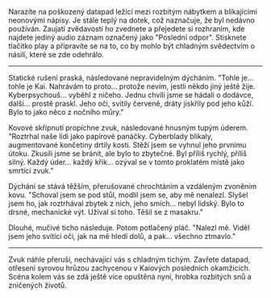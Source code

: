 Narazíte na poškozený datapad ležící mezi rozbitým nábytkem a blikajícími neonovými nápisy. Je stále teplý na dotek, což naznačuje, že byl nedávno používán. Zaujatí zvědavostí ho zvednete a přejedete si rozhraním, kde najdete jediný audio záznam označený jako "Poslední odpor". Stisknete tlačítko play a připravíte se na to, co by mohlo být chladným svědectvím o násilí, které se zde odehrálo.

---

Statické rušení praská, následované nepravidelným dýcháním.
"Tohle je... tohle je Kai. Nahrávám to proto... protože nevím, jestli někdo jiný ještě žije. Kyberpsychouš... vyběhl z ničeho. Jednu chvíli jsme se hádali o dodávce, další... prostě praskl. Jeho oči, svítily červeně, dráty jiskřily pod jeho kůží. Bylo to jako něco z nočního můry."

Kovové skřípnutí propíchne zvuk, následované hnusným tupým úderem.
"Roztrhal naše lidi jako papírové panáčky. Cyberblady blikaly, augmentované končetiny drtily kosti. Stěží jsem se vyhnul jeho prvnímu útoku. Zkusili jsme se bránit, ale bylo to zbytečné. Byl příliš rychlý, příliš silný. Každý úder... každý křik... ozýval se v tomto proklatém místě jako smrtící zvuk."

Dýchání se stává těžším, přerušované chrochtáním a vzdáleným zvoněním kovu.
"Schoval jsem se pod stůl, modlil jsem se, aby mě nenalezl. Slyšel jsem ho, jak roztrhával zbytek z nich, jeho smích... nebyl lidský. Bylo to drsné, mechanické výt. Užíval si toho. Těšil se z masakru."

Dlouhé, mučivé ticho následuje. Potom potlačený pláč.
"Nalezl mě. Viděl jsem jeho svítící oči, jak na mě hledí dolů, a pak... všechno ztmavlo."

---

Zvuk náhle přeruší, nechávající vás s chladným tichým. Zavřete datapad, otřeseni syrovou hrůzou zachycenou v Kaiových posledních okamžicích. Scéna kolem vás se zdá ještě více opuštěná nyní, hrobka rozbitých snů a zničených životů.
